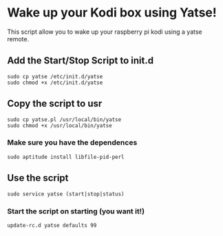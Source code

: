 # Wake up your Kodi box using Yatse!
This script allow you to wake up your raspberry pi kodi using a yatse remote.

## Add the Start/Stop Script to init.d

```
sudo cp yatse /etc/init.d/yatse
sudo chmod +x /etc/init.d/yatse
```

## Copy the script to usr

```
sudo cp yatse.pl /usr/local/bin/yatse
sudo chmod +x /usr/local/bin/yatse
```

### Make sure you have the dependences
```
sudo aptitude install libfile-pid-perl
```

## Use the script
```
sudo service yatse (start|stop|status)
```

### Start the script on starting (you want it!)
```
update-rc.d yatse defaults 99
```
